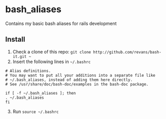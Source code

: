 bash_aliases
============

Contains my basic bash aliases for rails development

## Install

1. Check a clone of this repo: `git clone http://github.com/revans/bash-it.git ~`
2. Insert the following lines in `~/.bashrc`

````
# Alias definitions.
# You may want to put all your additions into a separate file like
# ~/.bash_aliases, instead of adding them here directly.
# See /usr/share/doc/bash-doc/examples in the bash-doc package.

if [ -f ~/.bash_aliases ]; then
. ~/.bash_aliases
fi
````

3. Run `source ~/.bashrc`
